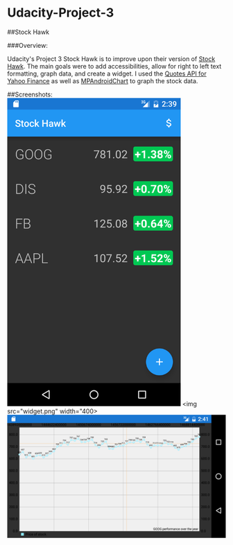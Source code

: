 # Udacity-Project-3
##Stock Hawk

###Overview:

Udacity's Project 3 Stock Hawk is to improve upon their version of [Stock Hawk](https://github.com/udacity/StockHawk). The main goals were to add accessibilities, allow for right to left text formatting, graph data, and create a widget. I used the [Quotes API for Yahoo Finance](http://financequotes-api.com/) as well as [MPAndroidChart](https://github.com/PhilJay/MPAndroidChart) to graph the stock data.


##Screenshots:
 <img src="main.png" width="400">
 <img src="widget.png" width="400>
 <img src="graph.png">
